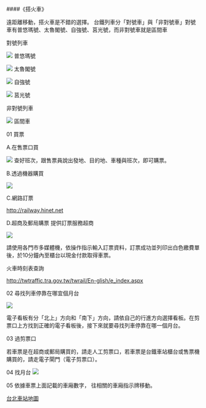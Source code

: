 <?php
$top = file_get_contents('basic.php');
echo $top;
?>

<div class="one item content" markdown="1">

####《搭火車》

遠距離移動，搭火車是不錯的選擇。
台鐵列車分「對號車」與「非對號車」對號車有普悠瑪號、太魯閣號、自強號、莒光號，而非對號車就是區間車

對號列車

![](img/Ch5/02/1.png)
普悠瑪號

![](img/Ch5/02/2.png)
太魯閣號

![](img/Ch5/02/3.png)
自強號

![](img/Ch5/02/4.png)
莒光號

非對號列車

![](img/Ch5/02/5.png)
區間車

01 
買票

A.在售票口買

![](img/Ch5/02/6.png)
查好班次，跟售票員說出發地、目的地、車種與班次，即可購票。

B.透過機器購買

![](img/Ch5/02/7.png)

C.網路訂票

http://railway.hinet.net

D.超商及郵局購票
提供訂票服務超商

![](img/Ch5/02/8.png)

請使用各門市多媒體機，依操作指示輸入訂票資料，訂票成功並列印出白色繳費單後，於10分鐘內至櫃台以現金付款取得車票。

火車時刻表查詢

<http://twtraffic.tra.gov.tw/twrail/En-glish/e_index.aspx>

02
尋找列車停靠在哪宜個月台

![](img/Ch5/02/9.png)


電子看板有分「北上」方向和「南下」方向，請依自己的行進方向選擇看板。在剪票口上方找到正確的電子看板後，接下來就要尋找列車停靠在哪一個月台。

03
過剪票口
[](img/Ch5/02/10.png)

若車票是在超商或郵局購買的，請走人工剪票口，若車票是台鐵車站櫃台或售票機購買的，請走電子閘門（電子剪票口）。

04
找月台
![](img/Ch5/02/11.png)


05
依據車票上面記載的車廂數字， 往相關的車廂指示牌移動。

[台北車站地圖](img/Ch5/02/12-ch.png)


</div>
<?php
$end = file_get_contents('end.php');
echo $end;
?>
